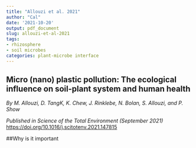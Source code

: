```yaml
---
title: "Allouzi et al. 2021"
author: "Cal"
date: '2021-10-20'
output: pdf_document
slug: allouzi-et-al-2021
tags:
- rhizosphere
- soil microbes
categories: plant-microbe interface
---
```

## Micro (nano) plastic pollution: The ecological influence on soil-plant system and human health
*By M. Allouzi, D. TangK, K. Chew, J. Rinklebe, N. Bolan, S. Allouzi, and P. Show*

*Published in Science of the Total Environment (September 2021)*
<https://doi.org/10.1016/j.scitotenv.2021.147815>

##Why is it important
